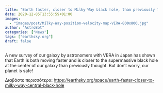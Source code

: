 ```yaml
---
title: "Earth faster, closer to Milky Way black hole, than previously thought"
date: 2020-12-05T13:55:59+01:00
images:
  - "images/post/Milky-Way-position-velocity-map-VERA-800x800.jpg"
author: "AstroBot"
categories: ["News"]
tags: ["earthsky.org"]
draft: false
---
```


A new survey of our galaxy by astronomers with VERA in Japan has shown that Earth is both moving faster and is closer to the supermassive black hole at the center of our galaxy than previously thought. But don’t worry, our planet is safe!

Διαβάστε περισσότερα: https://earthsky.org/space/earth-faster-closer-to-milky-way-central-black-hole
